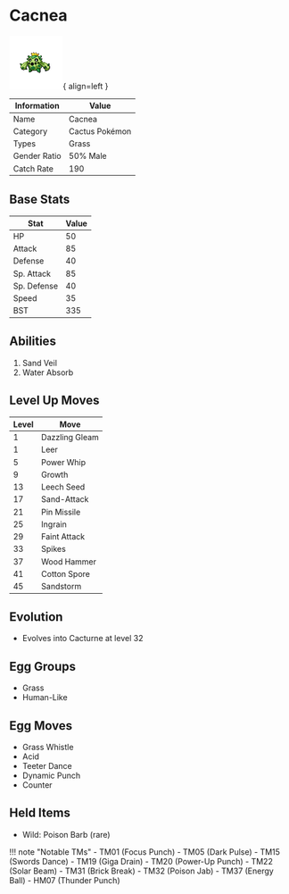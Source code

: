 # Cacnea

![Cacnea](../images/pokemon/331.png){ align=left }

| Information | Value |
|------------|--------|
| Name | Cacnea |
| Category | Cactus Pokémon |
| Types | Grass |
| Gender Ratio | 50% Male |
| Catch Rate | 190 |

## Base Stats

| Stat | Value |
|------|-------|
| HP | 50 |
| Attack | 85 |
| Defense | 40 |
| Sp. Attack | 85 |
| Sp. Defense | 40 |
| Speed | 35 |
| BST | 335 |

## Abilities
1. Sand Veil
2. Water Absorb

## Level Up Moves
| Level | Move |
|-------|------|
| 1 | Dazzling Gleam |
| 1 | Leer |
| 5 | Power Whip |
| 9 | Growth |
| 13 | Leech Seed |
| 17 | Sand-Attack |
| 21 | Pin Missile |
| 25 | Ingrain |
| 29 | Faint Attack |
| 33 | Spikes |
| 37 | Wood Hammer |
| 41 | Cotton Spore |
| 45 | Sandstorm |

## Evolution
- Evolves into Cacturne at level 32

## Egg Groups
- Grass
- Human-Like

## Egg Moves
- Grass Whistle
- Acid
- Teeter Dance
- Dynamic Punch
- Counter

## Held Items
- Wild: Poison Barb (rare)

!!! note "Notable TMs"
    - TM01 (Focus Punch)
    - TM05 (Dark Pulse)
    - TM15 (Swords Dance)
    - TM19 (Giga Drain)
    - TM20 (Power-Up Punch)
    - TM22 (Solar Beam)
    - TM31 (Brick Break)
    - TM32 (Poison Jab)
    - TM37 (Energy Ball)
    - HM07 (Thunder Punch)

